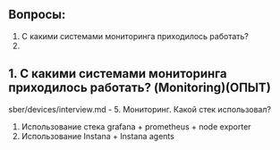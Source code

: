 ## Вопросы:
1. С какими системами мониторинга приходилось работать?
2. 


## 1. С какими системами мониторинга приходилось работать? (Monitoring)(ОПЫТ)
sber/devices/interview.md - 5. Мониторинг. Какой стек использовал?

1. Использование стека grafana + prometheus + node exporter
2. Использование Instana + Instana agents 

